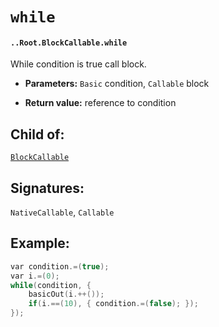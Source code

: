 # `while`

#### `..Root.BlockCallable.while`

While condition is true call block.

* **Parameters:** `Basic` condition, `Callable` block

* **Return value:** reference to condition

## Child of:

[`BlockCallable`](docs..Root.BlockCallable.md)

## Signatures:

`NativeCallable`, `Callable`

## Example:

```c
var condition.=(true);
var i.=(0);
while(condition, {
    basicOut(i.++());
    if(i.==(10), { condition.=(false); });
});
```